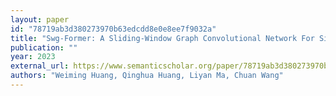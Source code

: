 ```yaml
---
layout: paper
id: "78719ab3d380273970b63edcdd8e0e8ee7f9032a"
title: "Swg-Former: A Sliding-Window Graph Convolutional Network For Simultaneous Spatial-Temporal Information Extraction In Sound Event Localization And Detection"
publication: ""
year: 2023
external_url: https://www.semanticscholar.org/paper/78719ab3d380273970b63edcdd8e0e8ee7f9032a
authors: "Weiming Huang, Qinghua Huang, Liyan Ma, Chuan Wang"
---
```

